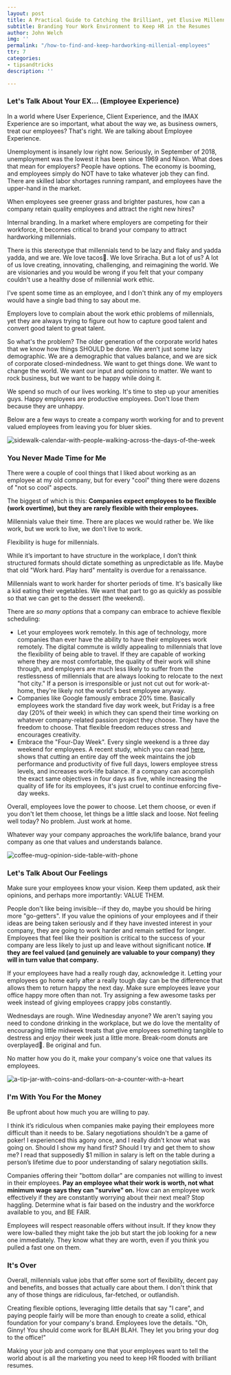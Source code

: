 ```yaml
---
layout: post
title: A Practical Guide to Catching the Brilliant, yet Elusive Millennial.
subtitle: Branding Your Work Environment to Keep HR in the Resumes
author: John Welch
img: ''
permalink: "/how-to-find-and-keep-hardworking-millenial-employees"
ttr: 7
categories:
- tipsandtricks
description: ''

---
```

### **Let's Talk About Your EX...** (Employee Experience)

In a world where User Experience, Client Experience, and the IMAX Experience are so important, what about the way we, as business owners, treat our employees? That's right. We are talking about Employee Experience.

Unemployment is insanely low right now. Seriously, in September of 2018, unemployment was the lowest it has been since 1969 and Nixon. What does that mean for employers? People have options. The economy is booming, and employees simply do NOT have to take whatever job they can find. There are skilled labor shortages running rampant, and employees have the upper-hand in the market.

When employees see greener grass and brighter pastures, how can a company retain quality employees and attract the right new hires?

Internal branding. In a market where employers are competing for their workforce, it becomes critical to brand your company to attract hardworking millennials.

There is this stereotype that millennials tend to be lazy and flaky and yadda yadda, and we are. We love tacos🌮. We love Sriracha. But a lot of us? A lot of us love creating, innovating, challenging, and reimagining the world. We are visionaries and you would be wrong if you felt that your company couldn't use a healthy dose of millennial work ethic.

I’ve spent some time as an employee, and I don't think any of my employers would have a single bad thing to say about me.

Employers love to complain about the work ethic problems of millennials, yet they are always trying to figure out how to capture good talent and convert good talent to great talent.

So what's the problem? The older generation of the corporate world hates that we know how things SHOULD be done. We aren’t just some lazy demographic. We are a demographic that values balance, and we are sick of corporate closed-mindedness. We want to get things done. We want to change the world. We want our input and opinions to matter. We want to rock business, but we want to be happy while doing it. 

We spend so much of our lives working. It's time to step up your amenities guys. Happy employees are productive employees. Don't lose them because they are unhappy.

Below are a few ways to create a company worth working for and to prevent valued employees from leaving you for bluer skies. 

![sidewalk-calendar-with-people-walking-across-the-days-of-the-week](/uploads/curtis-macnewton-317636-unsplash.jpg "calendar-sidewalk-with-days-of-the-week")

### **You Never Made Time for Me**

There were a couple of cool things that I liked about working as an employee at my old company, but for every "cool" thing there were dozens of "not so cool" aspects.

The biggest of which is this: **Companies expect employees to be flexible (work overtime), but they are rarely flexible with their employees.**

Millennials value their time. There are places we would rather be. We like work, but we work to live, we don't live to work.

Flexibility is huge for millennials.

While it’s important to have structure in the workplace, I don’t think structured formats should dictate something as unpredictable as life. Maybe that old "Work hard. Play hard" mentality is overdue for a renaissance.

Millennials want to work harder for shorter periods of time. It's basically like a kid eating their vegetables. We want that part to go as quickly as possible so that we can get to the dessert (the weekend).

There are _so many options_ that a company can embrace to achieve flexible scheduling:

* Let your employees work remotely. In this age of technology, more companies than ever have the ability to have their employees work remotely. The digital commute is wildly appealing to millennials that love the flexibility of being able to travel. If they are capable of working where they are most comfortable, the quality of their work will shine through, and employers are much less likely to suffer from the restlessness of millennials that are always looking to relocate to the next "hot city." If a person is irresponsible or just not cut out for work-at-home, they're likely not the world's best employee anyway.
* Companies like Google famously embrace 20% time. Basically employees work the standard five day work week, but Friday is a free day (20% of their week) in which they can spend their time working on whatever company-related passion project they choose. They have the freedom to choose. That flexible freedom reduces stress and encourages creativity.
* Embrace the "Four-Day Week". Every single weekend is a three day weekend for employees. A recent study, which you can read [here](), shows that cutting an entire day off the week maintains the job performance and productivity of five full days, lowers employee stress levels, and increases work-life balance. If a company can accomplish the exact same objectives in four days as five, while increasing the quality of life for its employees, it's just cruel to continue enforcing five-day weeks.

Overall, employees love the power to choose. Let them choose, or even if you don't let them choose, let things be a little slack and loose. Not feeling well today? No problem. Just work at home.

Whatever way your company approaches the work/life balance, brand your company as one that values and understands balance.

![coffee-mug-opinion-side-table-with-phone](/uploads/steve-johnson-609098-unsplash.jpg "opinion-coffee-cup-mug-my-opinion")

### **Let's Talk About Our Feelings**

Make sure your employees know your vision. Keep them updated, ask their opinions, and perhaps more importantly: VALUE THEM.

People don't like being invisible--if they do, maybe you should be hiring more "go-getters". If you value the opinions of your employees and if their ideas are being taken seriously and if they have invested interest in your company, they are going to work harder and remain settled for longer. Employees that feel like their position is critical to the success of your company are less likely to just up and leave without significant notice. **If they are feel valued (and genuinely are valuable to your company) they will in turn value that company.**

If your employees have had a really rough day, acknowledge it. Letting your employees go home early after a really tough day can be the difference that allows them to return happy the next day. Make sure employees leave your office happy more often than not. Try assigning a few awesome tasks per week instead of giving employees crappy jobs constantly.

Wednesdays are rough. Wine Wednesday anyone? We aren't saying you need to condone drinking in the workplace, but we do love the mentality of encouraging little midweek treats that give employees something tangible to destress and enjoy their week just a little more. Break-room donuts are overplayed🍩. Be original and fun.

No matter how you do it, make your company's voice one that values its employees.

![a-tip-jar-with-coins-and-dollars-on-a-counter-with-a-heart](/uploads/sam-truong-dan-627874-unsplash-1.jpg "tip-jar-on-a-counter")

### **I'm With You For the Money**

Be upfront about how much you are willing to pay.

I think it’s ridiculous when companies make paying their employees more difficult than it needs to be. Salary negotiations shouldn't be a game of poker! I experienced this agony once, and I really didn’t know what was going on. Should I show my hand first? Should I try and get them to show me? I read that supposedly $1 million in salary is left on the table during a person’s lifetime due to poor understanding of salary negotiation skills.

Companies offering their "bottom dollar" are companies not willing to invest in their employees. **Pay an employee what their work is worth, not what minimum wage says they can "survive" on.** How can an employee work effectively if they are constantly worrying about their next meal? Stop haggling. Determine what is fair based on the industry and the workforce available to you, and BE FAIR. 

Employees will respect reasonable offers without insult. If they know they were low-balled they might take the job but start the job looking for a new one immediately. They know what they are worth, even if you think you pulled a fast one on them.

### **It's Over**

Overall, millennials value jobs that offer some sort of flexibility, decent pay and benefits, and bosses that actually care about them. I don't think that any of those things are ridiculous, far-fetched, or outlandish.

Creating flexible options, leveraging little details that say "I care", and paying people fairly will be more than enough to create a solid, ethical foundation for your company's brand. Employees love the details. "Oh, Ginny! You should come work for BLAH BLAH. They let you bring your dog to the office!"

Making your job and company one that your employees want to tell the world about is all the marketing you need to keep HR flooded with brilliant resumes.